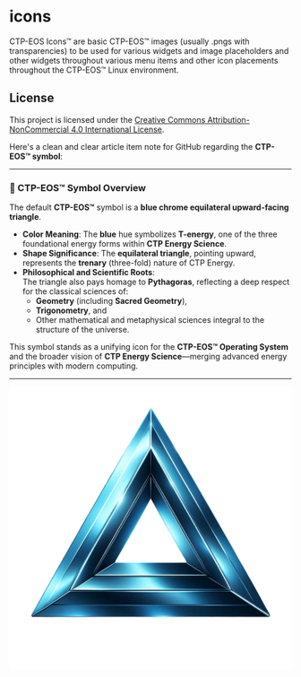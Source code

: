 # icons
CTP-EOS Icons™ are basic CTP-EOS™ images (usually .pngs with transparencies) to be used for various widgets and image placeholders and other widgets throughout various menu items and other icon placements throughout the CTP-EOS™ Linux environment.

## License

This project is licensed under the [Creative Commons Attribution-NonCommercial 4.0 International License](https://creativecommons.org/licenses/by-nc/4.0/).

Here's a clean and clear article item note for GitHub regarding the **CTP-EOS™ symbol**:

---

### 🔷 CTP-EOS™ Symbol Overview

The default **CTP-EOS™** symbol is a **blue chrome equilateral upward-facing triangle**.

- **Color Meaning**: The **blue** hue symbolizes **T-energy**, one of the three foundational energy forms within **CTP Energy Science**.
- **Shape Significance**: The **equilateral triangle**, pointing upward, represents the **trenary** (three-fold) nature of CTP Energy.
- **Philosophical and Scientific Roots**:  
  The triangle also pays homage to **Pythagoras**, reflecting a deep respect for the classical sciences of:
  - **Geometry** (including **Sacred Geometry**),
  - **Trigonometry**, and
  - Other mathematical and metaphysical sciences integral to the structure of the universe.

This symbol stands as a unifying icon for the **CTP-EOS™ Operating System** and the broader vision of **CTP Energy Science**—merging advanced energy principles with modern computing.

---

![Alt Text](https://github.com/ctp-eos/icons/blob/main/ctp-eos-icon-1.png?raw=true) 
